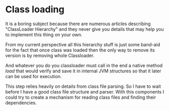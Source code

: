 # Class loading

It is a boring subject because there are numerous articles describing "ClassLoader Hierarchy" and they never give you details that may help you to implement this thing on your own.

From my current perspective all this hierarchy stuff is just some band-aid for the fact that once class was loaded then the only way to remove its version is by removing whole Classloader.

And whatever you do you classloader must call in the end a native method *load* that would verify and save it in internal JVM structures so that it later can be used for execution.

This step relies heavily on details from class file parsing. So I have to wait before I have a good class file structure and parser. With this components I could try to create a mechanism for reading class files and finding their dependencies.